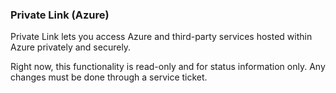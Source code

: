 ### Private Link (Azure)

Private Link lets you access Azure and third-party services hosted within Azure privately and securely.

Right now, this functionality is read-only and for status information only. Any changes must be done through a service ticket.


